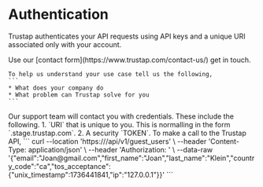 # Authentication

Trustap authenticates your API requests using API keys and a unique URI associated only with your account. 


<Steps>
  <Step title="Contact Trustap">
    Use our [contact form](https://www.trustap.com/contact-us/) get in touch.
    
    To help us understand your use case tell us the following, 
    ```
    * What does your company do
    * What problem can Trustap solve for you
    ```
     
  </Step>
  <Step title="Obtain Authentication credentials">
    Our support team will contact you with credentials. These include the following.
    1. `URI` that is unique to you. This is normalling in the form `<YOUR-COMPANY-NAME>.stage.trustap.com`.
    2. A security `TOKEN`.
    
  </Step>
    <Step title="Use Authentication credentials">
    To make a call to the Trustap API, 
```
curl --location 'https://<YOUR_URI>/api/v1/guest_users' \
--header 'Content-Type: application/json' \
--header 'Authorization: <TOKEN>' \
--data-raw '{"email":"Joan@gmail.com","first_name":"Joan","last_name":"Klein","country_code":"ca","tos_acceptance":{"unix_timestamp":1736441841,"ip":"127.0.0.1"}}'
```
  </Step>
</Steps>